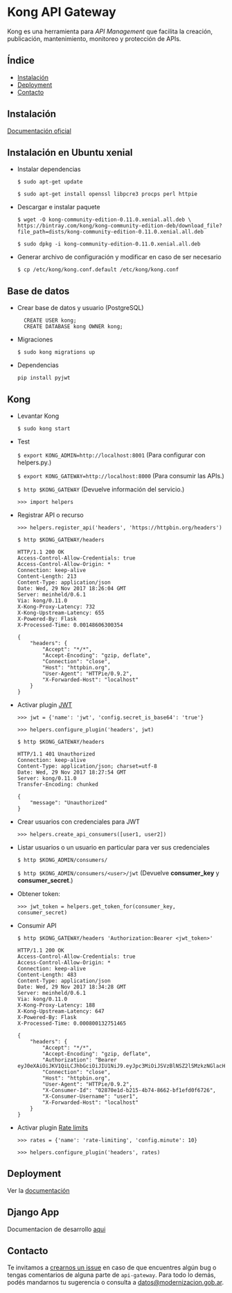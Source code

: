 # Kong API Gateway

Kong es una herramienta para *API Management* que facilita la creación, publicación, mantenimiento, monitoreo y protección de APIs.

## Índice 
* [Instalación](#instalación)
* [Deployment](#deployment)
* [Contacto](#contacto)

## Instalación

[Documentación oficial](https://getkong.org/install/)


## Instalación en Ubuntu xenial

- Instalar dependencias

    `$ sudo apt-get update`
    
    `$ sudo apt-get install openssl libpcre3 procps perl httpie`

- Descargar e instalar paquete 

    `$ wget -O kong-community-edition-0.11.0.xenial.all.deb \
    https://bintray.com/kong/kong-community-edition-deb/download_file?file_path=dists/kong-community-edition-0.11.0.xenial.all.deb`
    
    `$ sudo dpkg -i kong-community-edition-0.11.0.xenial.all.deb`
    
- Generar archivo de configuración y modificar en caso de ser necesario

    `$ cp /etc/kong/kong.conf.default /etc/kong/kong.conf`

## Base de datos    

- Crear base de datos y usuario (PostgreSQL)

    ```postgresplsql
      CREATE USER kong; 
      CREATE DATABASE kong OWNER kong;
    ```

- Migraciones

    `$ sudo kong migrations up`
    
- Dependencias

    `pip install pyjwt`

## Kong

- Levantar Kong

    `$ sudo kong start` 
    
- Test
    
    `$ export KONG_ADMIN=http://localhost:8001` (Para configurar con helpers.py.)

    `$ export KONG_GATEWAY=http://localhost:8000` (Para consumir las APIs.)

    `$ http $KONG_GATEWAY` (Devuelve información del servicio.)

    `>>> import helpers`

- Registrar API o recurso

    `>>> helpers.register_api('headers', 'https://httpbin.org/headers')`

    `$ http $KONG_GATEWAY/headers`
    ```
    HTTP/1.1 200 OK
    Access-Control-Allow-Credentials: true
    Access-Control-Allow-Origin: *
    Connection: keep-alive
    Content-Length: 213
    Content-Type: application/json
    Date: Wed, 29 Nov 2017 18:26:04 GMT
    Server: meinheld/0.6.1
    Via: kong/0.11.0
    X-Kong-Proxy-Latency: 732
    X-Kong-Upstream-Latency: 655
    X-Powered-By: Flask
    X-Processed-Time: 0.00148606300354

    {
        "headers": {
            "Accept": "*/*", 
            "Accept-Encoding": "gzip, deflate", 
            "Connection": "close", 
            "Host": "httpbin.org", 
            "User-Agent": "HTTPie/0.9.2", 
            "X-Forwarded-Host": "localhost"
        }
    }
    ```
        
- Activar plugin [JWT](https://getkong.org/plugins/jwt/)

    `>>> jwt = {'name': 'jwt', 'config.secret_is_base64': 'true'}`

    `>>> helpers.configure_plugin('headers', jwt)`

    `$ http $KONG_GATEWAY/headers`
    ```
    HTTP/1.1 401 Unauthorized
    Connection: keep-alive
    Content-Type: application/json; charset=utf-8
    Date: Wed, 29 Nov 2017 18:27:54 GMT
    Server: kong/0.11.0
    Transfer-Encoding: chunked

    {
        "message": "Unauthorized"
    }
    ```
    
- Crear usuarios con credenciales para JWT

    `>>> helpers.create_api_consumers([user1, user2])`  

- Listar usuarios o un usuario en particular para ver sus credenciales

    `$ http $KONG_ADMIN/consumers/`

    `$ http $KONG_ADMIN/consumers/<user>/jwt` (Devuelve **consumer_key** y **consumer_secret**.)

- Obtener token:
 
    `>>> jwt_token = helpers.get_token_for(consumer_key, consumer_secret)`

- Consumir API

    `$ http $KONG_GATEWAY/headers 'Authorization:Bearer <jwt_token>'`
    ```
    HTTP/1.1 200 OK
    Access-Control-Allow-Credentials: true
    Access-Control-Allow-Origin: *
    Connection: keep-alive
    Content-Length: 483
    Content-Type: application/json
    Date: Wed, 29 Nov 2017 18:34:28 GMT
    Server: meinheld/0.6.1
    Via: kong/0.11.0
    X-Kong-Proxy-Latency: 188
    X-Kong-Upstream-Latency: 647
    X-Powered-By: Flask
    X-Processed-Time: 0.000800132751465

    {
        "headers": {
            "Accept": "*/*", 
            "Accept-Encoding": "gzip, deflate", 
            "Authorization": "Bearer eyJ0eXAiOiJKV1QiLCJhbGciOiJIU1NiJ9.eyJpc3MiOiJSVzBlNSZ2lSMzkzNGlacHFJTVFxaFZnYlNTb0NTbCJ9.KD93WD5IskBQrv9McgUyh8t9sUYI7poGlLLRe_UI", 
            "Connection": "close", 
            "Host": "httpbin.org", 
            "User-Agent": "HTTPie/0.9.2", 
            "X-Consumer-Id": "02870e1d-b215-4b74-8662-bf1efd0f6726", 
            "X-Consumer-Username": "user1", 
            "X-Forwarded-Host": "localhost"
        }
    }
    ```
  
- Activar plugin [Rate limits](https://getkong.org/plugins/rate-limiting/)

    `>>> rates = {'name': 'rate-limiting', 'config.minute': 10}`

    `>>> helpers.configure_plugin('headers', rates)`


## Deployment

Ver la [documentación](deploy/docs/index.md)

## Django App
Documentacion de desarrollo [aqui](docs/django.md)

## Contacto
Te invitamos a [crearnos un issue](https://github.com/datosgobar/api-gateway/issues/new?title=Encontre-un-bug-en-api-gateway)
en caso de que encuentres algún bug o tengas comentarios de alguna parte de `api-gateway`. Para todo lo demás, podés mandarnos tu sugerencia o consulta a [datos@modernizacion.gob.ar](mailto:datos@modernizacion.gob.ar).
